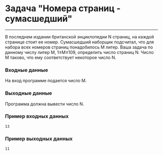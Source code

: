 # Задача "Номера страниц - сумасшедший"

-------------------------
В последнем издании британской энциклопедии N страниц, на каждой странице стоит ее номер. 
Сумасшедший наборщик подсчитал, что для набора всех номеров страниц понадобилось M литер. 
Ваша задача по данному числу литер M, 1≤M≤109, определить число страниц N. 
Число M таково, что ему соответствует некоторое число N.

### Входные данные
На вход программе подается число M.

### Выходные данные
Программа должна вывести число N.

### Пример входных данных
```
13
```

### Пример выходных данных
```
11
```
